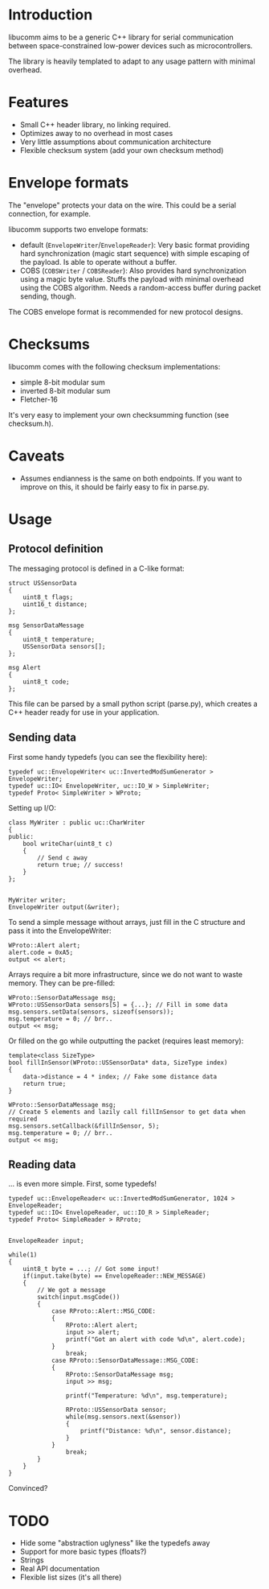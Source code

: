 
Introduction
============

libucomm aims to be a generic C++ library for serial communication
between space-constrained low-power devices such as microcontrollers.

The library is heavily templated to adapt to any usage pattern with minimal
overhead.

Features
========

 - Small C++ header library, no linking required.
 - Optimizes away to no overhead in most cases
 - Very little assumptions about communication architecture
 - Flexible checksum system (add your own checksum method)

Envelope formats
================

The "envelope" protects your data on the wire. This could be a serial
connection, for example.

libucomm supports two envelope formats:

 - default (`EnvelopeWriter`/`EnvelopeReader`): Very basic format providing
   hard synchronization (magic start sequence) with simple escaping of the
   payload. Is able to operate without a buffer.
 - COBS (`COBSWriter` / `COBSReader`): Also provides hard synchronization
   using a magic byte value. Stuffs the payload with minimal overhead using
   the COBS algorithm. Needs a random-access buffer during packet sending,
   though.

The COBS envelope format is recommended for new protocol designs.

Checksums
=========

libucomm comes with the following checksum implementations:

 - simple 8-bit modular sum
 - inverted 8-bit modular sum
 - Fletcher-16

It's very easy to implement your own checksumming function (see checksum.h).

Caveats
=======

 - Assumes endianness is the same on both endpoints. If you want to improve on
   this, it should be fairly easy to fix in parse.py.

Usage
=====

Protocol definition
-------------------

The messaging protocol is defined in a C-like format:

	struct USSensorData
	{
		uint8_t flags;
		uint16_t distance;
	};

	msg SensorDataMessage
	{
		uint8_t temperature;
		USSensorData sensors[];
	};

	msg Alert
	{
		uint8_t code;
	};

This file can be parsed by a small python script (parse.py), which creates a
C++ header ready for use in your application.

Sending data
------------

First some handy typedefs (you can see the flexibility here):

	typedef uc::EnvelopeWriter< uc::InvertedModSumGenerator > EnvelopeWriter;
	typedef uc::IO< EnvelopeWriter, uc::IO_W > SimpleWriter;
	typedef Proto< SimpleWriter > WProto;

Setting up I/O:

	class MyWriter : public uc::CharWriter
	{
	public:
		bool writeChar(uint8_t c)
		{
			// Send c away
			return true; // success!
		}
	};


	MyWriter writer;
	EnvelopeWriter output(&writer);

To send a simple message without arrays, just fill in the C structure and pass
it into the EnvelopeWriter:

	WProto::Alert alert;
	alert.code = 0xA5;
	output << alert;

Arrays require a bit more infrastructure, since we do not want to waste memory.
They can be pre-filled:

	WProto::SensorDataMessage msg;
	WProto::USSensorData sensors[5] = {...}; // Fill in some data
	msg.sensors.setData(sensors, sizeof(sensors));
	msg.temperature = 0; // brr..
	output << msg;

Or filled on the go while outputting the packet (requires least memory):

	template<class SizeType>
	bool fillInSensor(WProto::USSensorData* data, SizeType index)
	{
		data->distance = 4 * index; // Fake some distance data
		return true;
	}

	WProto::SensorDataMessage msg;
	// Create 5 elements and lazily call fillInSensor to get data when required
	msg.sensors.setCallback(&fillInSensor, 5);
	msg.temperature = 0; // brr..
	output << msg;

Reading data
------------

... is even more simple. First, some typedefs!

	typedef uc::EnvelopeReader< uc::InvertedModSumGenerator, 1024 > EnvelopeReader;
	typedef uc::IO< EnvelopeReader, uc::IO_R > SimpleReader;
	typedef Proto< SimpleReader > RProto;


	EnvelopeReader input;

	while(1)
	{
		uint8_t byte = ...; // Got some input!
		if(input.take(byte) == EnvelopeReader::NEW_MESSAGE)
		{
			// We got a message
			switch(input.msgCode())
			{
				case RProto::Alert::MSG_CODE:
				{
					RProto::Alert alert;
					input >> alert;
					printf("Got an alert with code %d\n", alert.code);
				}
					break;
				case RProto::SensorDataMessage::MSG_CODE:
				{
					RProto::SensorDataMessage msg;
					input >> msg;

					printf("Temperature: %d\n", msg.temperature);

					RProto::USSensorData sensor;
					while(msg.sensors.next(&sensor))
					{
						printf("Distance: %d\n", sensor.distance);
					}
				}
					break;
			}
		}
	}

Convinced?

TODO
====

 - Hide some "abstraction uglyness" like the typedefs away
 - Support for more basic types (floats?)
 - Strings
 - Real API documentation
 - Flexible list sizes (it's all there)
